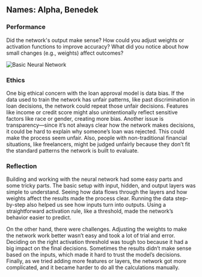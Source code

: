 ## Names: Alpha, Benedek

### Performance

Did the network's output make sense?
How could you adjust weights or activation functions to improve accuracy?
What did you notice about how small changes (e.g., weights) affect outcomes?

![Basic Neural Network](https://github.com/user-attachments/assets/7f12a26b-6968-4f0f-be7f-df0ba4303645)


### Ethics

One big ethical concern with the loan approval model is data bias. If the data used to train the network has unfair patterns, like past discrimination in loan decisions, the network could repeat those unfair decisions. Features like income or credit score might also unintentionally reflect sensitive factors like race or gender, creating more bias. Another issue is transparency—since it’s not always clear how the network makes decisions, it could be hard to explain why someone’s loan was rejected. This could make the process seem unfair. Also, people with non-traditional financial situations, like freelancers, might be judged unfairly because they don’t fit the standard patterns the network is built to evaluate.
### Reflection

Building and working with the neural network had some easy parts and some tricky parts. The basic setup with input, hidden, and output layers was simple to understand. Seeing how data flows through the layers and how weights affect the results made the process clear. Running the data step-by-step also helped us see how inputs turn into outputs. Using a straightforward activation rule, like a threshold, made the network’s behavior easier to predict.

On the other hand, there were challenges. Adjusting the weights to make the network work better wasn’t easy and took a lot of trial and error. Deciding on the right activation threshold was tough too because it had a big impact on the final decisions. Sometimes the results didn’t make sense based on the inputs, which made it hard to trust the model’s decisions. Finally, as we tried adding more features or layers, the network got more complicated, and it became harder to do all the calculations manually.
